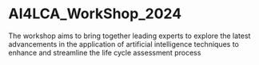 # AI4LCA_WorkShop_2024
The workshop aims to bring together leading experts to explore the latest advancements in the application of artificial intelligence techniques to enhance and streamline the life cycle assessment process
